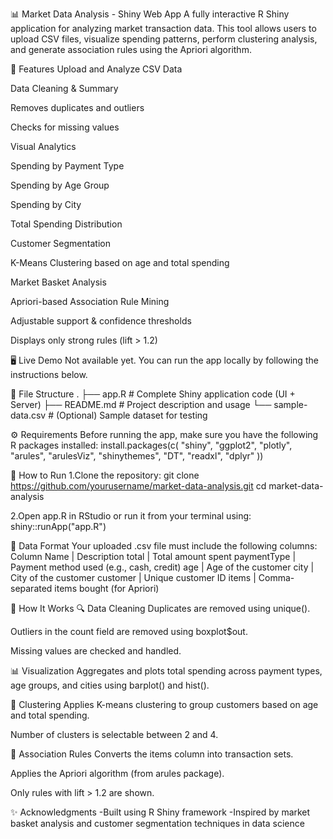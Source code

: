 📊 Market Data Analysis - Shiny Web App
A fully interactive R Shiny application for analyzing market transaction data. This tool allows users to upload CSV files, visualize spending patterns, perform clustering analysis, and generate association rules using the Apriori algorithm.

🌟 Features
Upload and Analyze CSV Data

Data Cleaning & Summary

Removes duplicates and outliers

Checks for missing values

Visual Analytics

Spending by Payment Type

Spending by Age Group

Spending by City

Total Spending Distribution

Customer Segmentation

K-Means Clustering based on age and total spending

Market Basket Analysis

Apriori-based Association Rule Mining

Adjustable support & confidence thresholds

Displays only strong rules (lift > 1.2)

🖥 Live Demo
Not available yet. You can run the app locally by following the instructions below.

📁 File Structure
.
├── app.R             # Complete Shiny application code (UI + Server)
├── README.md         # Project description and usage
└── sample-data.csv   # (Optional) Sample dataset for testing

⚙️ Requirements
Before running the app, make sure you have the following R packages installed:
install.packages(c(
  "shiny", "ggplot2", "plotly", "arules", 
  "arulesViz", "shinythemes", "DT", 
  "readxl", "dplyr"
))

🚀 How to Run
1.Clone the repository:
git clone https://github.com/yourusername/market-data-analysis.git
cd market-data-analysis

2.Open app.R in RStudio or run it from your terminal using:
shiny::runApp("app.R")

📂 Data Format
Your uploaded .csv file must include the following columns:
Column Name | Description
total | Total amount spent
paymentType | Payment method used (e.g., cash, credit)
age | Age of the customer
city | City of the customer
customer | Unique customer ID
items | Comma-separated items bought (for Apriori)

🧪 How It Works
🔍 Data Cleaning
Duplicates are removed using unique().

Outliers in the count field are removed using boxplot$out.

Missing values are checked and handled.

📊 Visualization
Aggregates and plots total spending across payment types, age groups, and cities using barplot() and hist().

🤖 Clustering
Applies K-means clustering to group customers based on age and total spending.

Number of clusters is selectable between 2 and 4.

🔗 Association Rules
Converts the items column into transaction sets.

Applies the Apriori algorithm (from arules package).

Only rules with lift > 1.2 are shown.

✨ Acknowledgments
-Built using R Shiny framework
-Inspired by market basket analysis and customer segmentation techniques in data science

